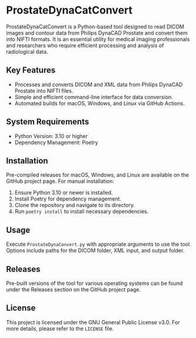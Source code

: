 # ProstateDynaCatConvert

ProstateDynaCatConvert is a Python-based tool designed to read DICOM images and contour data from Philips DynaCAD Prostate and convert them into NIFTI formats. It is an essential utility for medical imaging professionals and researchers who require efficient processing and analysis of radiological data.

## Key Features

- Processes and converts DICOM and XML data from Philips DynaCAD Prostate into NIFTI files.
- Simple and efficient command-line interface for data conversion.
- Automated builds for macOS, Windows, and Linux via GitHub Actions.

## System Requirements

- Python Version: 3.10 or higher
- Dependency Management: Poetry

## Installation

Pre-compiled releases for macOS, Windows, and Linux are available on the GitHub project page. For manual installation:

1. Ensure Python 3.10 or newer is installed.
2. Install Poetry for dependency management.
3. Clone the repository and navigate to its directory.
4. Run `poetry install` to install necessary dependencies.

## Usage

Execute `ProstateDynaConvert.py` with appropriate arguments to use the tool. Options include paths for the DICOM folder, XML input, and output folder.

## Releases

Pre-built versions of the tool for various operating systems can be found under the Releases section on the GitHub project page.

## License

This project is licensed under the GNU General Public License v3.0. For more details, please refer to the `LICENSE` file.
